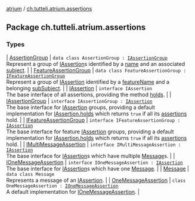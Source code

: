 [atrium](../index.md) / [ch.tutteli.atrium.assertions](.)

## Package ch.tutteli.atrium.assertions

### Types

| [AssertionGroup](-assertion-group/index.md) | `data class AssertionGroup : `[`IAssertionGroup`](-i-assertion-group/index.md)<br>Represent a group of [IAssertion](-i-assertion/index.md)s identified by a [name](-assertion-group/name.md) and an associated [subject](-assertion-group/subject.md). |
| [FeatureAssertionGroup](-feature-assertion-group/index.md) | `data class FeatureAssertionGroup : `[`IFeatureAssertionGroup`](-i-feature-assertion-group/index.md)<br>Represent a group of [IAssertion](-i-assertion/index.md) identified by a [featureName](-feature-assertion-group/feature-name.md) and a belonging [subSubject](-feature-assertion-group/sub-subject.md). |
| [IAssertion](-i-assertion/index.md) | `interface IAssertion`<br>The base interface of all assertions, providing the method [holds](-i-assertion/holds.md). |
| [IAssertionGroup](-i-assertion-group/index.md) | `interface IAssertionGroup : `[`IAssertion`](-i-assertion/index.md)<br>The base interface for [IAssertion](-i-assertion/index.md) groups, providing a default implementation for [IAssertion.holds](-i-assertion/holds.md)
which returns `true` if all its [assertions](-i-assertion-group/assertions.md) hold. |
| [IFeatureAssertionGroup](-i-feature-assertion-group/index.md) | `interface IFeatureAssertionGroup : `[`IAssertion`](-i-assertion/index.md)<br>The base interface for feature [IAssertion](-i-assertion/index.md) groups, providing a default implementation for [IAssertion.holds](-i-assertion/holds.md)
which returns `true` if all its [assertions](-i-feature-assertion-group/assertions.md) hold. |
| [IMultiMessageAssertion](-i-multi-message-assertion/index.md) | `interface IMultiMessageAssertion : `[`IAssertion`](-i-assertion/index.md)<br>The base interface for [IAssertion](-i-assertion/index.md)s which have multiple [Message](-message/index.md)s. |
| [IOneMessageAssertion](-i-one-message-assertion/index.md) | `interface IOneMessageAssertion : `[`IAssertion`](-i-assertion/index.md)<br>The base interface for [IAssertion](-i-assertion/index.md)s which have one [Message](-message/index.md). |
| [Message](-message/index.md) | `data class Message`<br>Represents a message of an [IAssertion](-i-assertion/index.md). |
| [OneMessageAssertion](-one-message-assertion/index.md) | `class OneMessageAssertion : `[`IOneMessageAssertion`](-i-one-message-assertion/index.md)<br>A default implementation for [IOneMessageAssertion](-i-one-message-assertion/index.md). |

